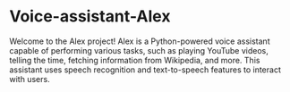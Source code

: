 # Voice-assistant-Alex
Welcome to the Alex project! Alex is a Python-powered voice assistant capable of performing various tasks, such as playing YouTube videos, telling the time, fetching information from Wikipedia, and more. This assistant uses speech recognition and text-to-speech features to interact with users.

